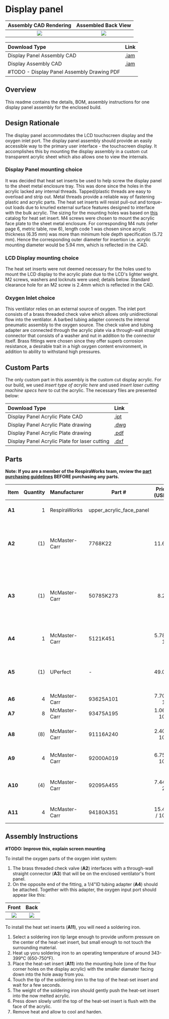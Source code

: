 # Display panel

| Assembly CAD Rendering               | Assembled Back View|
|:-------------------------:|:-------------------------:|
| ![](images/display_panel_assembly_rendering.jpg) | ![](images/through-fitting_2.jpg) |

|Download Type|Link|
|:------|:-------|
|Display Panel Assembly CAD|[.iam](display_panel_assembly.iam)|
|Display Assembly CAD|[.iam](display_assembly.ipt)|
|#TODO - Display Panel Assembly Drawing PDF|

## Overview

This readme contains the details, BOM, assembly instructions for one display panel assembly for the enclosed build. 

## Design Rationale
The display panel accommodates the LCD touchscreen display and the oxygen inlet port. The display panel assembly should provide an easily accessible way to the primary user interface - the touchscreen display. It accomplishes this by mounting the display assembly in a custom cut transparent acrylic sheet which also allows one to view the internals.  
### Display Panel mounting choice 
It was decided that heat set inserts be used to help screw the display panel to the sheet metal enclosure tray. This was done since the holes in the acrylic lacked any internal threads. Tapped/plastic threads are easy to overload and strip out. Metal threads provide a reliable way of fastening plastic and acrylic parts. The heat set inserts will resist pull-out and torque-out loads due to knurled external surface features designed to interface with the bulk acrylic. The sizing for the mounting holes was based on [this](https://www.pemnet.com/fastening_products/pdf/sidata.pdf) catalog for heat set insert. M4 screws were chosen to mount the acrylic face plate to the sheet metal enclosure. For corresponding M4 nuts (refer page 6, metric table, row 6), length code 1 was chosen since acrylic thickness (6.35 mm) was more than minimum hole depth specification (5.72 mm). Hence the corresponding outer diameter for insertion i.e. acrylic mounting diameter would be 5.94 mm, which is reflected in the CAD.
### LCD Display mounting choice
The heat set inserts were not deemed necessary for the holes used to mount the LCD display to the acrylic plate due to the LCD's lighter weight. M2 screws, washers and locknuts were used; details below. Standard clearance hole for an M2 screw is 2.4mm which is reflected in the CAD.
### Oxygen Inlet choice
This ventilator relies on an external source of oxygen. The inlet port consists of a brass threaded check valve which allows only unidirectional flow into the ventilator. A barbed tubing adapter connects the internal pneumatic assembly to the oxygen source. The check valve and tubing adapter are connected through the acrylic plate via a through-wall straight connector that consists of a washer and nut in addition to the connector itself. Brass fittings were chosen since they offer superb corrosion resistance, a desirable trait in a high oxygen content environment, in addition to ability to withstand high pressures.

## Custom Parts

The only custom part in this assembly is the custom cut display acrylic. For our build, we used *insert type of acrylic here* and used *insert laser cutting machine specs here* to cut the acrylic. The necessary files are presented below:

|Download Type|Link|
|:------|:-------|
|Display Panel Acrylic Plate CAD|[.ipt](display_panel_acrylic_plate.ipt)|
|Display Panel Acrylic Plate drawing|[.dwg](display_panel_acrylic_plate.dwg)|
|Display Panel Acrylic Plate drawing|[.pdf](display_panel_acrylic_plate.pdf)|
|Display Panel Acrylic Plate for laser cutting|[.dxf](display_panel_acrylic_plate.dxf)|

## Parts

**Note: If you are a member of the RespiraWorks team, review the [part purchasing guidelines][ppg]
BEFORE purchasing any parts.**

[ppg]: ../../purchasing_guidelines.md
[pneu]: ../pneumatics
[elec]: ../../electrical

| Item  | Quantity  | Manufacturer  | Part #                   | Price (USD)  | Sources[*][ppg]| Notes |
| ----- |----------:| ------------- | ------------------------ | ------------:|:----------:|:------|
|**A1** | 1         | RespiraWorks  | upper_acrylic_face_panel |              | [Rw][a1rw]  | Upper acrylic face panel |
|**A2** | (1)       | McMaster-Carr | 7768K22                  | 11.62        | [C][a2mcmc] | brass threaded check valve, **DUPLICATE in [pneumatic assembly][pneu]** |
|**A3** | (1)       | McMaster-Carr | 50785K273                | 8.23         | [C][a3mcmc] | through-wall straight connector, 1/4NPT female, **DUPLICATE in [pneumatic assembly][pneu]** |
|**A4**| 1        | McMaster-Carr  | 5121K451            | 5.78 / 10    | [C][a4mcmc]   | 1/4 NPT x 1/4" ID barbed adapter |
|**A5** | (1)       | UPerfect      | -                        | 49.00        | [A][a5ali]  | 7" capacitive touchscreen, **DUPLICATE in [electrical assembly][elec]** |
|**A6** | 4         | McMaster-Carr | 93625A101                | 7.70 / 10    | [C][a6mcmc] | M2 locknut |
|**A7** | 8         | McMaster-Carr | 93475A195                | 1.06 / 100   | [C][a7mcmc] | M2 washer, 5mm OD |
|**A8** | (8)       | McMaster-Carr | 91116A240                | 2.40 / 100   | [C][a8mcmc] | M2 washer, 7mm OD, **alternate to A6** |
|**A9** | 4         | McMaster-Carr | 92000A019                | 6.75 / 100   | [C][a9mcmc] | M2 screw 12mm, phillips drive |
|**A10** | (4)       | McMaster-Carr | 92095A455                | 7.44 / 24    | [C][a10mcmc] | M2 screw 12mm, hex drive, **alternate to A8** |
|**A11**| 4         | McMaster-Carr | 94180A351                | 15.47 / 100  | [C][a11mcmc]| Heat-set inserts for M4 screws |
 

[a1rw]:    #custom-parts
[a2mcmc]:  https://www.mcmaster.com/7768K22/
[a3mcmc]:  https://www.mcmaster.com/50785K273/
[a4mcmc]:  https://www.mcmaster.com/5121K451
[a5ali]:   https://www.aliexpress.com/item/4000747984746.html
[a6mcmc]:  https://www.mcmaster.com/93625A101/
[a7mcmc]:  https://www.mcmaster.com/93475A195/
[a8mcmc]:  https://www.mcmaster.com/91116A240/
[a9mcmc]:  https://www.mcmaster.com/92000A019/
[a10mcmc]: https://www.mcmaster.com/92095A455/
[a11mcmc]: https://www.mcmaster.com/94180A351/

## Assembly Instructions

**#TODO: Improve this, explain screen mounting**  

To install the oxygen parts of the oxygen inlet system:
1. The brass threaded check valve (**A2**) interfaces with a through-wall straight connector (**A3**) that will be on the
enclosed ventilator's front panel.
2. On the opposite end of the fitting, a 1/4"ID tubing adapter (**A4**) should be attached. Together with this adapter,
the oxygen input port should appear like this:

|  Front    |  Back   |
:------------------:|:-----------------:|
![](images/through-fitting_1.jpg)  |  ![](images/through-fitting_2.jpg)  |

To install the heat set inserts (**A11**), you will need a soldering iron.
1. Select a soldering iron tip large enough to provide uniform pressure on the center of the heat-set insert, but small enough to not touch the surrounding material.
2. Heat up yoru soldering iron to an operating temperature of around 343-399&deg;C (650-750&deg;F).
3. Place the heat-set insert (**A11**) into the mounting hole (one of the four corner holes on the display acrylic) with the smaller diamater facing down into the hole away from you.
4. Touch the tip of the soldering iron to the top of the heat-set insert and wait for a few seconds. 
5. The weight of the soldering iron should gently push the heat-set insert into the now melted acrylic.
6. Press down slowly until the top of the heat-set insert is flush with the face of the acrylic.
7. Remove heat and allow to cool and harden.  

